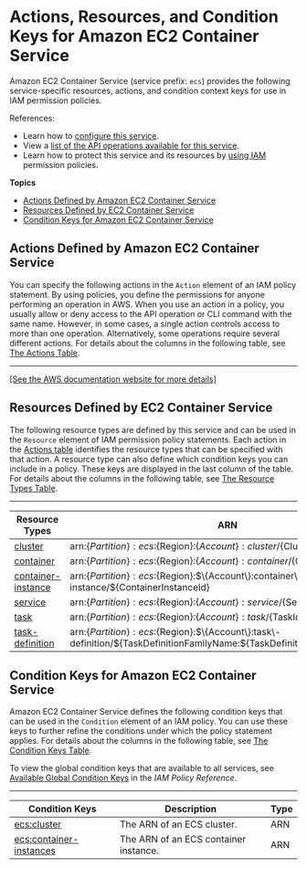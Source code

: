 # Actions, Resources, and Condition Keys for Amazon EC2 Container Service<a name="list_amazonec2containerservice"></a>

Amazon EC2 Container Service \(service prefix: `ecs`\) provides the following service\-specific resources, actions, and condition context keys for use in IAM permission policies\.

References:
+ Learn how to [configure this service](http://docs.aws.amazon.com/AmazonECS/latest/developerguide/)\.
+ View a [list of the API operations available for this service](http://docs.aws.amazon.com/AmazonECS/latest/APIReference/)\.
+ Learn how to protect this service and its resources by [using IAM](http://docs.aws.amazon.com/AmazonECS/latest/developerguide/IAM_policies.html) permission policies\.

**Topics**
+ [Actions Defined by Amazon EC2 Container Service](#amazonec2containerservice-actions-as-permissions)
+ [Resources Defined by EC2 Container Service](#amazonec2containerservice-resources-for-iam-policies)
+ [Condition Keys for Amazon EC2 Container Service](#amazonec2containerservice-policy-keys)

## Actions Defined by Amazon EC2 Container Service<a name="amazonec2containerservice-actions-as-permissions"></a>

You can specify the following actions in the `Action` element of an IAM policy statement\. By using policies, you define the permissions for anyone performing an operation in AWS\. When you use an action in a policy, you usually allow or deny access to the API operation or CLI command with the same name\. However, in some cases, a single action controls access to more than one operation\. Alternatively, some operations require several different actions\. For details about the columns in the following table, see [The Actions Table](reference_policies_actions-resources-contextkeys.md#actions_table)\.


****  
[\[See the AWS documentation website for more details\]](http://docs.aws.amazon.com/IAM/latest/UserGuide/list_amazonec2containerservice.html)

## Resources Defined by EC2 Container Service<a name="amazonec2containerservice-resources-for-iam-policies"></a>

The following resource types are defined by this service and can be used in the `Resource` element of IAM permission policy statements\. Each action in the [Actions table](#amazonec2containerservice-actions-as-permissions) identifies the resource types that can be specified with that action\. A resource type can also define which condition keys you can include in a policy\. These keys are displayed in the last column of the table\. For details about the columns in the following table, see [The Resource Types Table](reference_policies_actions-resources-contextkeys.md#resources_table)\.


****  

| Resource Types | ARN | Condition Keys | 
| --- | --- | --- | 
|   [ cluster ](http://docs.aws.amazon.com/AmazonECS/latest/developerguide/ECS_clusters.html)  |  arn:$\{Partition\}:ecs:$\{Region\}:$\{Account\}:cluster/$\{ClusterName\}  |  | 
|   [ container ](http://docs.aws.amazon.com/AmazonECS/latest/developerguide/iam-policy-structure.html#ECS_ARN_Format)  |  arn:$\{Partition\}:ecs:$\{Region\}:$\{Account\}:container/$\{ContainerId\}  |  | 
|   [ container\-instance ](http://docs.aws.amazon.com/AmazonECS/latest/developerguide/ECS_instances.html)  |  arn:$\{Partition\}:ecs:$\{Region\}:$\{Account\}:container\-instance/$\{ContainerInstanceId\}  |  | 
|   [ service ](http://docs.aws.amazon.com/AmazonECS/latest/developerguide/ecs_services.html)  |  arn:$\{Partition\}:ecs:$\{Region\}:$\{Account\}:service/$\{ServiceName\}  |  | 
|   [ task ](http://docs.aws.amazon.com/AmazonECS/latest/developerguide/scheduling_tasks.html)  |  arn:$\{Partition\}:ecs:$\{Region\}:$\{Account\}:task/$\{TaskId\}  |  | 
|   [ task\-definition ](http://docs.aws.amazon.com/AmazonECS/latest/developerguide/task_definitions.html)  |  arn:$\{Partition\}:ecs:$\{Region\}:$\{Account\}:task\-definition/$\{TaskDefinitionFamilyName:$\{TaskDefinitionRevisionNumber\}  |  | 

## Condition Keys for Amazon EC2 Container Service<a name="amazonec2containerservice-policy-keys"></a>

Amazon EC2 Container Service defines the following condition keys that can be used in the `Condition` element of an IAM policy\. You can use these keys to further refine the conditions under which the policy statement applies\. For details about the columns in the following table, see [The Condition Keys Table](reference_policies_actions-resources-contextkeys.md#context_keys_table)\.

To view the global condition keys that are available to all services, see [Available Global Condition Keys](reference_policies_condition-keys.html#AvailableKeys) in the *IAM Policy Reference*\.


****  

| Condition Keys | Description | Type | 
| --- | --- | --- | 
|   [ ecs:cluster ](http://docs.aws.amazon.com/AmazonECS/latest/developerguide/iam-policy-structure.html#amazon-ecs-keys)  | The ARN of an ECS cluster\. | ARN | 
|   [ ecs:container\-instances ](http://docs.aws.amazon.com/AmazonECS/latest/developerguide/iam-policy-structure.html#amazon-ecs-keys)  | The ARN of an ECS container instance\. | ARN | 